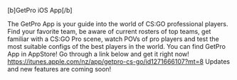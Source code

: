 [b]GetPro iOS App[/b]

The GetPro App is your guide into the world of CS:GO professional players. Find your favorite team, be aware of current rosters of top teams, get familiar with a CS:GO Pro scene, watch POVs of pro players and test the most suitable configs of the best players in the world.
You can find GetPro App in AppStore! Go through a link below and get it right now!
https://itunes.apple.com/nz/app/getpro-cs-go/id1271666107?mt=8
Updates and new features are coming soon!
